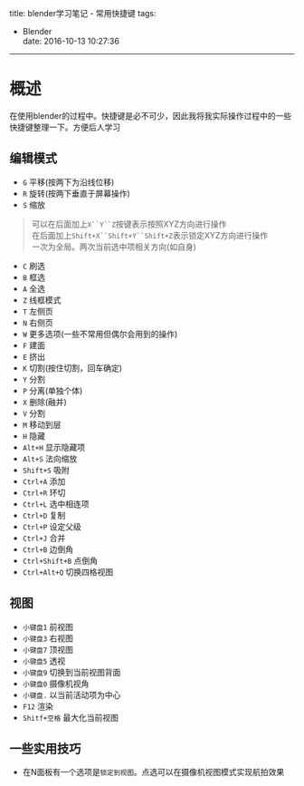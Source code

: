 title: blender学习笔记 - 常用快捷键
tags:
  - Blender  
date: 2016-10-13 10:27:36

---

# 概述 #
在使用blender的过程中。快捷键是必不可少，因此我将我实际操作过程中的一些快捷键整理一下。方便后人学习

## 编辑模式 ##

- `G` 平移(按两下为沿线位移)
- `R` 旋转(按两下垂直于屏幕操作)
- `S` 缩放
> 可以在后面加上`X``Y``Z`按键表示按照XYZ方向进行操作  
> 在后面加上`Shift+X``Shift+Y``Shift+Z`表示锁定XYZ方向进行操作  
> 一次为全局。两次当前选中项相关方向(如自身)

- `C` 刷选
- `B` 框选
- `A` 全选
- `Z` 线框模式
- `T` 左侧页
- `N` 右侧页
- `W` 更多选项(一些不常用但偶尔会用到的操作)
- `F` 建面
- `E` 挤出
- `K` 切割(按住切割，回车确定)
- `Y` 分割
- `P` 分离(单独个体)
- `X` 删除(融并)
- `V` 分割
- `M` 移动到层
- `H` 隐藏
- `Alt+H` 显示隐藏项
- `Alt+S` 法向缩放
- `Shift+S` 吸附
- `Ctrl+A` 添加
- `Ctrl+R` 环切
- `Ctrl+L` 选中相连项
- `Ctrl+D` 复制
- `Ctrl+P` 设定父级
- `Ctrl+J` 合并
- `Ctrl+B` 边倒角
- `Ctrl+Shift+B` 点倒角
- `Ctrl+Alt+Q` 切换四格视图


## 视图 ##
- `小键盘1` 前视图
- `小键盘3` 右视图
- `小键盘7` 顶视图
- `小键盘5` 透视
- `小键盘9` 切换到当前视图背面
- `小键盘0` 摄像机视角
- `小键盘.` 以当前活动项为中心
- `F12` 渲染
- `Shitf+空格` 最大化当前视图

## 一些实用技巧 ##
- 在N面板有一个选项是`锁定到视图`。点选可以在摄像机视图模式实现航拍效果

